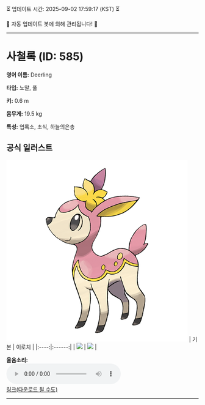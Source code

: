 
⏳ 업데이트 시간: 2025-09-02 17:59:17 (KST) ⏳

🤖 자동 업데이트 봇에 의해 관리됩니다! 🤖

---

# 사철록 (ID: 585)
**영어 이름:** Deerling

**타입:** 노말, 풀

**키:** 0.6 m

**몸무게:** 19.5 kg

**특성:** 엽록소, 초식, 하늘의은총

## 공식 일러스트
![](https://raw.githubusercontent.com/PokeAPI/sprites/master/sprites/pokemon/other/official-artwork/585.png)
| 기본 | 이로치 |
|:----:|:------:|
| <img src="http://play.pokemonshowdown.com/sprites/ani/deerling.gif" width="200"> | <img src="http://play.pokemonshowdown.com/sprites/ani-shiny/deerling.gif" width="200"> |

**울음소리:**<br><audio controls src="https://raw.githubusercontent.com/PokeAPI/cries/main/cries/pokemon/latest/585.ogg"></audio><br> [링크(다운로드 될 수도)](https://raw.githubusercontent.com/PokeAPI/cries/main/cries/pokemon/latest/585.ogg)


---
